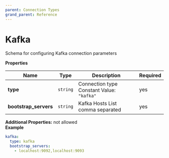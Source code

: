 ```yaml
---
parent: Connection Types
grand_parent: Reference
---
```


# Kafka

Schema for configuring Kafka connection parameters


**Properties**

|Name|Type|Description|Required|
|----|----|-----------|--------|
|**type**|`string`|Connection type<br/>Constant Value: `"kafka"`<br/>|yes|
|**bootstrap\_servers**|`string`|Kafka Hosts List comma separated<br/>|yes|

**Additional Properties:** not allowed  
**Example**

```yaml
kafka:
  type: kafka
  bootstrap_servers:
    - localhost:9092,localhost:9093

```


